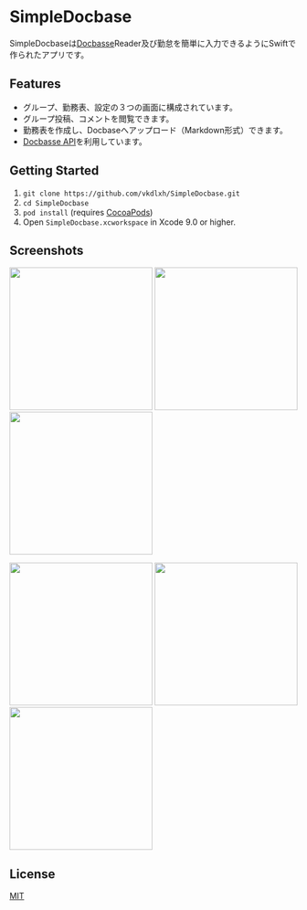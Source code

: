 # SimpleDocbase

SimpleDocbaseは[Docbasse](https://docbase.io/)Reader及び勤怠を簡単に入力できるようにSwiftで作られたアプリです。

## Features

* グループ、勤務表、設定の３つの画面に構成されています。
* グループ投稿、コメントを閲覧できます。
* 勤務表を作成し、Docbaseへアップロード（Markdown形式）できます。
* [Docbasse API](https://help.docbase.io/posts/45703)を利用しています。

## Getting Started

1. `git clone https://github.com/vkdlxh/SimpleDocbase.git`
2. `cd SimpleDocbase`
3. `pod install` (requires [CocoaPods](https://cocoapods.org))
4. Open `SimpleDocbase.xcworkspace` in Xcode 9.0 or higher.

## Screenshots

  <img src="https://github.com/vkdlxh/SimpleDocbase/raw/master/SimpleDocbase/Supportting%20Files/ScreenShots/GroupList.png" width="250"> <span>     </span>
  <img src="https://github.com/vkdlxh/SimpleDocbase/raw/master/SimpleDocbase/Supportting%20Files/ScreenShots/MemoList.png" width="250"> <span>     </span>
  <img src="https://github.com/vkdlxh/SimpleDocbase/raw/master/SimpleDocbase/Supportting%20Files/ScreenShots/WorkSheet.png" width="250">
<BR>
  
  <img src="https://github.com/vkdlxh/SimpleDocbase/raw/master/SimpleDocbase/Supportting%20Files/ScreenShots/MonthWorkSheet.png" width="250"> <span>     </span>
  <img src="https://github.com/vkdlxh/SimpleDocbase/raw/master/SimpleDocbase/Supportting%20Files/ScreenShots/DayWorkSheet.png" width="250"> <span>     </span>
  <img src="https://github.com/vkdlxh/SimpleDocbase/raw/master/SimpleDocbase/Supportting%20Files/ScreenShots/Setting.png" width="250">


## License

[MIT](LICENSE)
